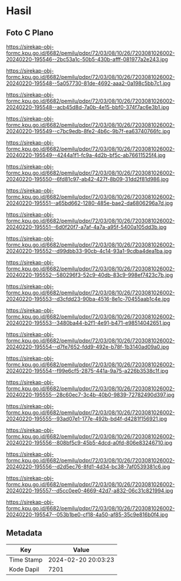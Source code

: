 # Hasil

## Foto C Plano

https://sirekap-obj-formc.kpu.go.id/6682/pemilu/pdpr/72/03/08/10/26/7203081026002-20240220-195546--2bc53a1c-50b5-430b-afff-081977a2e243.jpg

https://sirekap-obj-formc.kpu.go.id/6682/pemilu/pdpr/72/03/08/10/26/7203081026002-20240220-195548--5a057730-81de-4692-aaa2-0a198c5bb7c1.jpg

https://sirekap-obj-formc.kpu.go.id/6682/pemilu/pdpr/72/03/08/10/26/7203081026002-20240220-195548--acb45d8d-7a0b-4e15-bbf0-374f7ac6e3b1.jpg

https://sirekap-obj-formc.kpu.go.id/6682/pemilu/pdpr/72/03/08/10/26/7203081026002-20240220-195549--c7bc9edb-8fe2-4b6c-9b7f-ea63740766fc.jpg

https://sirekap-obj-formc.kpu.go.id/6682/pemilu/pdpr/72/03/08/10/26/7203081026002-20240220-195549--4244a1f1-fc9a-4d2b-bf5c-ab76611525f4.jpg

https://sirekap-obj-formc.kpu.go.id/6682/pemilu/pdpr/72/03/08/10/26/7203081026002-20240220-195550--6fd81c97-ab42-427f-8b09-31dd2f81d986.jpg

https://sirekap-obj-formc.kpu.go.id/6682/pemilu/pdpr/72/03/08/10/26/7203081026002-20240220-195551--a65bd662-1280-485e-bae2-da6806296a7d.jpg

https://sirekap-obj-formc.kpu.go.id/6682/pemilu/pdpr/72/03/08/10/26/7203081026002-20240220-195551--6d0f20f7-a7af-4a7a-a95f-5400a105dd3b.jpg

https://sirekap-obj-formc.kpu.go.id/6682/pemilu/pdpr/72/03/08/10/26/7203081026002-20240220-195552--d99dbb33-90cb-4c14-93a1-9cdba4dea1ba.jpg

https://sirekap-obj-formc.kpu.go.id/6682/pemilu/pdpr/72/03/08/10/26/7203081026002-20240220-195552--580296f3-52c9-40db-83c9-998ef7423c7b.jpg

https://sirekap-obj-formc.kpu.go.id/6682/pemilu/pdpr/72/03/08/10/26/7203081026002-20240220-195553--d3cfdd23-90ba-4516-8e1c-70455aab1c4e.jpg

https://sirekap-obj-formc.kpu.go.id/6682/pemilu/pdpr/72/03/08/10/26/7203081026002-20240220-195553--3480ba44-b2f1-4e91-b471-e98514042651.jpg

https://sirekap-obj-formc.kpu.go.id/6682/pemilu/pdpr/72/03/08/10/26/7203081026002-20240220-195554--d7fe7652-fdd9-492e-b78f-1b3140ad09a0.jpg

https://sirekap-obj-formc.kpu.go.id/6682/pemilu/pdpr/72/03/08/10/26/7203081026002-20240220-195554--f99e6cf5-2875-441a-9a75-a226b3538c1f.jpg

https://sirekap-obj-formc.kpu.go.id/6682/pemilu/pdpr/72/03/08/10/26/7203081026002-20240220-195555--28c60ec7-3c4b-40b0-9839-72782490d397.jpg

https://sirekap-obj-formc.kpu.go.id/6682/pemilu/pdpr/72/03/08/10/26/7203081026002-20240220-195555--93ad07e1-177e-492b-bd4f-d4281f156921.jpg

https://sirekap-obj-formc.kpu.go.id/6682/pemilu/pdpr/72/03/08/10/26/7203081026002-20240220-195556--808bf5c9-45b5-4dcd-a0fd-806e83246710.jpg

https://sirekap-obj-formc.kpu.go.id/6682/pemilu/pdpr/72/03/08/10/26/7203081026002-20240220-195556--d2d5ec76-8fd1-4d34-bc38-7af0539381c6.jpg

https://sirekap-obj-formc.kpu.go.id/6682/pemilu/pdpr/72/03/08/10/26/7203081026002-20240220-195557--d5cc0ee0-4669-42d7-a832-06c31c821994.jpg

https://sirekap-obj-formc.kpu.go.id/6682/pemilu/pdpr/72/03/08/10/26/7203081026002-20240220-195547--053b1be0-cf18-4a50-af85-35c9e816b0f4.jpg


## Metadata

| Key        | Value               |
| ---------- | ------------------- |
| Time Stamp | 2024-02-20 20:03:23 |
| Kode Dapil | 7201                |



